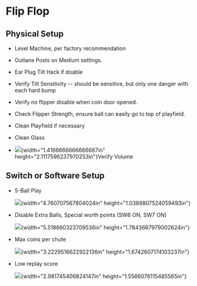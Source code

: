 # Flip Flop

## Physical Setup

-   Level Machine, per factory recommendation

-   Outlane Posts on Medium settings.

-   Ear Plug Tilt Hack if doable

-   Verify Tilt Sensitivity -- should be sensitive, but only one danger with each hard bump

-   Verify no flipper disable when coin door opened.

-   Check Flipper Strength, ensure ball can easily go to top of playfield.

-   Clean Playfield if necessary

-   Clean Glass

-   ![](media/image1.png){width="1.4166666666666667in" height="2.1117596237970253in"}Verify Volume

## Switch or Software Setup

-   5-Ball Play

    ![](media/image2.png){width="4.760707567804024in" height="1.0389807524059493in"}

-   Disable Extra Balls, Special worth points (SW6 ON, SW7 ON)

    ![](media/image3.png){width="5.518660323709536in" height="1.7843667979002624in"}

-   Max coins per chute

    ![](media/image4.png){width="3.2229516622922136in" height="1.6742607174103237in"}

-   Low replay score

    ![](media/image5.png){width="2.981745406824147in" height="1.5566076115485565in"}

